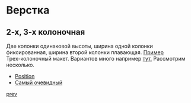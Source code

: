 <h1>Верстка</h1>
<h2>
2-х, 3-х колоночная
</h2>

<div>
Две колонки одинаковой высоты, ширина одной колонки фиксированная, ширина второй колонки плавающая.
<a href="https://codepen.io/paawel/pen/jVvzyO">Пример</a>
</div>

<div>
Трех-колоночный макет. Вариантов много например  <a href="http://htmlbook.ru/samlayout/tipovye-makety/rezinovyi-trekhkolonochnyi-maket">тут.</a>
Рассмотрим несколько.<br />
<ul>
<li>
<a href="http://codepen.io/paawel/pen/YNXKXg">Position</a>
</li>
<li>
<a href="https://codepen.io/paawel/pen/rWqVNo">Самый очевидный</a>
</li>
</ul>
</div>

<a href="05.md">prev</a>
